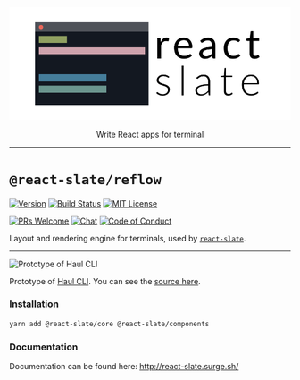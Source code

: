 <p align="center">
  <img alt="react-slate" src="../../website/static/img/react_slate_logo.png" width="700">
</p>

<p align="center">
  Write React apps for terminal
</p>

---

# `@react-slate/reflow`

[![Version][version-badge]][package]
[![Build Status][build-badge]][build]
[![MIT License][license-badge]][license]

[![PRs Welcome][prs-welcome-badge]][prs-welcome]
[![Chat][chat-badge]][chat]
[![Code of Conduct][coc-badge]][coc]

Layout and rendering engine for terminals, used by [`react-slate`](https://www.npmjs.com/package/@react-slate/core).

---

![Prototype of Haul CLI](https://raw.githubusercontent.com/zamotany/react-slate/master/haul-cli-preview.gif)

Prototype of [Haul CLI](https://github.com/callstack/haul). You can see the [source here](https://github.com/callstack/haul/blob/b5de93c580128a8f5be48c01e4f87211d7e70435/src/server/ui.js#L74-L346).

### Installation

```bash
yarn add @react-slate/core @react-slate/components
```

### Documentation

Documentation can be found here: http://react-slate.surge.sh/

<!-- badges -->

[build-badge]: https://img.shields.io/circleci/project/github/zamotany/react-slate/master.svg?style=flat-square
[build]: https://circleci.com/gh/zamotany/react-slate
[license-badge]: https://img.shields.io/npm/l/@react-slate/reflow.svg?style=flat-square
[license]: https://opensource.org/licenses/MIT
[version-badge]: https://img.shields.io/npm/v/@react-slate/reflow.svg?style=flat-square
[package]: https://www.npmjs.com/package/@react-slate/reflow
[prs-welcome-badge]: https://img.shields.io/badge/PRs-welcome-brightgreen.svg?style=flat-square
[prs-welcome]: http://makeapullrequest.com
[coc-badge]: https://img.shields.io/badge/code%20of-conduct-ff69b4.svg?style=flat-square
[coc]: https://github.com/zamotany/react-slate/blob/master/CODE_OF_CONDUCT.md
[chat-badge]: https://img.shields.io/badge/chat-discord-brightgreen.svg?style=flat-square&colorB=7289DA&logo=discord
[chat]: https://discord.gg/zwR2Cdh
